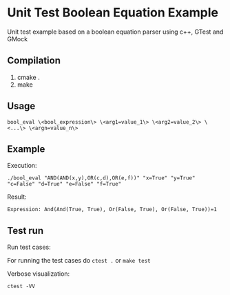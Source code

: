 # Unit Test Boolean Equation Example
Unit test example based on a boolean equation parser using c++, GTest and GMock

## Compilation
1. cmake .
2. make


## Usage

`bool_eval \<bool_expression\> \<arg1=value_1\> \<arg2=value_2\> \<...\> \<argn=value_n\>`

## Example

Execution:

`./bool_eval "AND(AND(x,y),OR(c,d),OR(e,f))" "x=True" "y=True" "c=False" "d=True" "e=False" "f=True"`

Result:

`Expression: And(And(True, True), Or(False, True), Or(False, True))=1`

## Test run

Run test cases:

For running the test cases do `ctest .` or `make test`

Verbose visualization:

`ctest -VV`
